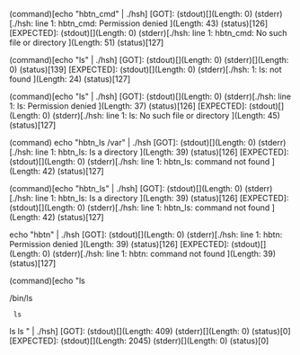 (command)[echo "hbtn_cmd" | ./hsh]
[GOT]:
(stdout)[](Length: 0)
(stderr)[./hsh: line 1: hbtn_cmd: Permission denied
](Length: 43)
(status)[126]
[EXPECTED]:
(stdout)[](Length: 0)
(stderr)[./hsh: line 1: hbtn_cmd: No such file or directory
](Length: 51)
(status)[127]

(command)[echo "ls" | ./hsh]
[GOT]:
(stdout)[](Length: 0)
(stderr)[](Length: 0)
(status)[139]
[EXPECTED]:
(stdout)[](Length: 0)
(stderr)[./hsh: 1: ls: not found
](Length: 24)
(status)[127]

(command)[echo "ls" | ./hsh]
[GOT]:
(stdout)[](Length: 0)
(stderr)[./hsh: line 1: ls: Permission denied
](Length: 37)
(status)[126]
[EXPECTED]:
(stdout)[](Length: 0)
(stderr)[./hsh: line 1: ls: No such file or directory
](Length: 45)
(status)[127]

(command) echo "hbtn_ls /var" | ./hsh
[GOT]:
(stdout)[](Length: 0)
(stderr)[./hsh: line 1: hbtn_ls: Is a directory
](Length: 39)
(status)[126]
[EXPECTED]:
(stdout)[](Length: 0)
(stderr)[./hsh: line 1: hbtn_ls: command not found
](Length: 42)
(status)[127]

(command)[echo "hbtn_ls" | ./hsh]
[GOT]:
(stdout)[](Length: 0)
(stderr)[./hsh: line 1: hbtn_ls: Is a directory
](Length: 39)
(status)[126]
[EXPECTED]:
(stdout)[](Length: 0)
(stderr)[./hsh: line 1: hbtn_ls: command not found
](Length: 42)
(status)[127]

echo "hbtn" | ./hsh
[GOT]:
(stdout)[](Length: 0)
(stderr)[./hsh: line 1: hbtn: Permission denied
](Length: 39)
(status)[126]
[EXPECTED]:
(stdout)[](Length: 0)
(stderr)[./hsh: line 1: hbtn: command not found
](Length: 39)
(status)[127]



(command)[echo "ls


 /bin/ls


     ls
ls
 ls     " | ./hsh]
[GOT]:
(stdout)[](Length: 409)
(stderr)[](Length: 0)
(status)[0]
[EXPECTED]:
(stdout)[](Length: 2045)
(stderr)[](Length: 0)
(status)[0]


